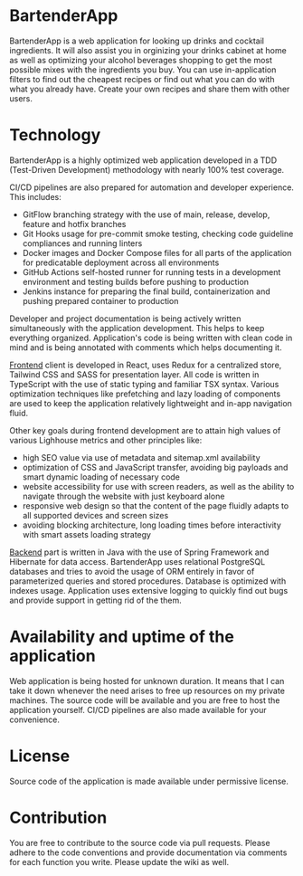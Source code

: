 # BartenderApp
BartenderApp is a web application for looking up drinks and cocktail ingredients. It will also assist you in orginizing your drinks cabinet at home as well as optimizing your alcohol beverages shopping to get the most possible mixes with the ingredients you buy. You can use in-application filters to find out the cheapest recipes or find out what you can do with what you already have. Create your own recipes and share them with other users.

# Technology
BartenderApp is a highly optimized web application developed in a TDD (Test-Driven Development) methodology with nearly 100% test coverage.
 
CI/CD pipelines are also prepared for automation and developer experience. This includes:
- GitFlow branching strategy with the use of main, release, develop, feature and hotfix branches
- Git Hooks usage for pre-commit smoke testing, checking code guideline compliances and running linters
- Docker images and Docker Compose files for all parts of the application for predicatable deployment across all environments
- GitHub Actions self-hosted runner for running tests in a development environment and testing builds before pushing to production
- Jenkins instance for preparing the final build, containerization and pushing prepared container to production 

Developer and project documentation is being actively written simultaneously with the application development. This helps to keep everything organized. Application's code is being written with clean code in mind and is being annotated with comments which helps documenting it. 

[Frontend](https://github.com/ksyzzy/BartenderApp-Frontend) client is developed in React, uses Redux for a centralized store, Tailwind CSS and SASS for presentation layer. All code is written in TypeScript with the use of static typing and familiar TSX syntax. Various optimization techniques like prefetching and lazy loading of components are used to keep the application relatively lightweight and in-app navigation fluid.

Other key goals during frontend development are to attain high values of various Lighhouse metrics and other principles like:
- high SEO value via use of metadata and sitemap.xml availability
- optimization of CSS and JavaScript transfer, avoiding big payloads and smart dynamic loading of necessary code
- website accessibility for use with screen readers, as well as the ability to navigate through the website with just keyboard alone
- responsive web design so that the content of the page fluidly adapts to all supported devices and screen sizes
- avoiding blocking architecture, long loading times before interactivity with smart assets loading strategy

[Backend](https://github.com/ksyzzy/BartenderApp-Backend) part is written in Java with the use of Spring Framework and Hibernate for data access. BartenderApp uses relational PostgreSQL databases and tries to avoid the usage of ORM entirely in favor of parameterized queries and stored procedures. Database is optimized with indexes usage. Application uses extensive logging to quickly find out bugs and provide support in getting rid of the them.

# Availability and uptime of the application
Web application is being hosted for unknown duration. It means that I can take it down whenever the need arises to free up resources on my private machines. The source code will be available and you are free to host the application yourself. CI/CD pipelines are also made available for your convenience.

# License
Source code of the application is made available under permissive license.

# Contribution
You are free to contribute to the source code via pull requests. Please adhere to the code conventions and provide documentation via comments for each function you write. Please update the wiki as well.
